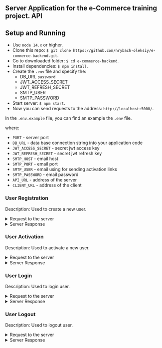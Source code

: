## Server Application for the e-Commerce training project. API

## Setup and Running

- Use `node 14.x` or higher.
- Clone this repo: `$ git clone https://github.com/hrybach-oleksiy/e-commerce-backend.git`.
- Go to downloaded folder: `$ cd e-commerce-backend`.
- Install dependencies: `$ npm install`.
- Create the `.env` file and specify the:
  - DB_URL `password`
  - JWT_ACCESS_SECRET
  - JWT_REFRESH_SECRET
  - SMTP_USER
  - SMTP_PASSWORD
- Start server: `$ npm start`.
- Now you can send requests to the address: `http://localhost:5000/`.

In the `.env.example` file, you can find an example the `.env` file.

where:

- `PORT` - server port
- `DB_URL` - data base connection string into your application code
- `JWT_ACCESS_SECRET` - secret jwt access key
- `JWT_REFRESH_SECRET` - secret jwt refresh key
- `SMTP_HOST` - email host
- `SMTP_PORT` - email port
- `SMTP_USER` - email using for sending activation links
- `SMTP_PASSWORD` - email password
- `API_URL` - address of the server
- `CLIENT_URL` - address of the client

### User Registration

Description: Used to create a new user.

<details>
<summary markdown="span">Request to the server</summary>

- **URL**

  /user/registration

- **Method:**

  `POST`

- **Headers:**

  `'Content-Type': 'application/json'`

- **URL Params**

  None

- **Query Params**

  None

- **Data Params**

```typescript
{
  email: string,
  password: string,
  firstName: string,
  lastName: string,
  dateOfBirth: Date,
  street: string,
  city: string,
  postalCode: string,
  country: string,
}
```

where:

- `email` - user's email
- `password` - user's password
- `firstName` - user's first name
- `lastName` - user's last name
- `dateOfBirth` - user's DOB
- `street` - user's address street
- `city` - user's address city
- `postalCode` - user's address postal code
- `country` - user's address country
</details>

<details>
<summary markdown="span">Server Response</summary>

- **Success Response:**

  - **Code:** 201 CREATED <br />
    **Content:**
    ```json
    {
      "accessToken": "eyJhbGciOiJIUzI1NiIsInR5cCI6IkpXVCJ9.eyJlbWFpbCI6IndvdF9rb25vdG9wQHVrci5uZXQiLCJpZCI6IjY2MzYzMzYxYWQ3MzA1MzZhMTg1NWI1MSIsImlzQWN0aXZhdGVkIjpmYWxzZSwiaWF0IjoxNzE0ODI4MTMyLCJleHAiOjE3MTQ4MjgxNDd9.mUtKjXXvm5A3xMCu6sPs5DyWbJXm520UxFIux3uzWE8",
      "refreshToken": "eyJhbGciOiJIUzI1NiIsInR5cCI6IkpXVCJ9.eyJlbWFpbCI6IndvdF9rb25vdG9wQHVrci5uZXQiLCJpZCI6IjY2MzYzMzYxYWQ3MzA1MzZhMTg1NWI1MSIsImlzQWN0aXZhdGVkIjpmYWxzZSwiaWF0IjoxNzE0ODI4MTMyLCJleHAiOjE3MTc0MjAxMzJ9.9CUrUXyFo6jkEfsXW9nnwJ7vrqNs0CQE79QrZlNr_sk",
      "user": {
        "email": "test@email.com",
        "id": "66363361ad730536a1855b51",
        "isActivated": false
      }
    }
    ```

  where:

* `accessToken` - access token received from the server
* `refreshToken` - refresh token received from the server
* `email` - user's email
* `id` - identifier received from the sever
* `isActivated` - current activation status of the user

- **Error Response:**

- **Code:** 400 BAD REQUEST <br />
  **Content:**

```json
{
  "message": "User with test@email.com is already exist",
  "errors": []
}
```

- **Notes:**

  None

</details>

### User Activation

Description: Used to activate a new user.

<details>
<summary markdown="span">Request to the server</summary>

- **URL**

  /user/activation:link

- **Method:**

  `GET`

- **Headers:**

  None

- **URL Params**

  `link=[string]`

- **Query Params**

  None

- **Data Params**

  None

</details>

<details>
<summary markdown="span">Server Response</summary>

As a response server redirect the user to the client page and set `isActivated` field as `true`

</details>

### User Login

Description: Used to login user.

<details>
<summary markdown="span">Request to the server</summary>

- **URL**

  /user/login

- **Method:**

  `POST`

- **Headers:**

  `'Content-Type': 'application/json'`

- **URL Params**

  None

- **Query Params**

  None

- **Data Params**

```typescript
{
  email: string,
  password: string,
}
```

where:

- `email` - user's email
- `password` - user's password

</details>

<details>
<summary markdown="span">Server Response</summary>

- **Success Response:**

  - **Code:** 200 <br />
    **Content:**
    ```json
    {
      "accessToken": "eyJhbGciOiJIUzI1NiIsInR5cCI6IkpXVCJ9.eyJlbWFpbCI6IndvdF9rb25vdG9wQHVrci5uZXQiLCJpZCI6IjY2MzYzMzYxYWQ3MzA1MzZhMTg1NWI1MSIsImlzQWN0aXZhdGVkIjpmYWxzZSwiaWF0IjoxNzE0ODI4MTMyLCJleHAiOjE3MTQ4MjgxNDd9.mUtKjXXvm5A3xMCu6sPs5DyWbJXm520UxFIux3uzWE8",
      "refreshToken": "eyJhbGciOiJIUzI1NiIsInR5cCI6IkpXVCJ9.eyJlbWFpbCI6IndvdF9rb25vdG9wQHVrci5uZXQiLCJpZCI6IjY2MzYzMzYxYWQ3MzA1MzZhMTg1NWI1MSIsImlzQWN0aXZhdGVkIjpmYWxzZSwiaWF0IjoxNzE0ODI4MTMyLCJleHAiOjE3MTc0MjAxMzJ9.9CUrUXyFo6jkEfsXW9nnwJ7vrqNs0CQE79QrZlNr_sk",
      "user": {
        "email": "test@email.com",
        "id": "66363361ad730536a1855b51",
        "isActivated": true
      }
    }
    ```

  where:

* `accessToken` - access token received from the server
* `refreshToken` - refresh token received from the server
* `email` - user's email
* `id` - identifier received from the sever
* `isActivated` - current activation status of the user

- **Error Response:**

- **Code:** 400 BAD REQUEST <br />
  **Content:**

```json
{
  "message": "The user with such email was not found",
  "errors": []
}
```

OR

```json
{
  "message": "Invalid Password",
  "errors": []
}
```

- **Notes:**

  None

</details>

### User Logout

Description: Used to logout user.

<details>
<summary markdown="span">Request to the server</summary>

- **URL**

  /user/logout

- **Method:**

  `POST`

- **Headers:**

  `'Content-Type': 'application/json'`

- **URL Params**

  None

- **Query Params**

  None

- **Data Params**

```typescript
{
  email: string,
  password: string,
}
```

where:

- `email` - user's email
- `password` - user's password
</details>

<details>
<summary markdown="span">Server Response</summary>

- **Success Response:**

  - **Code:** 200 <br />
    **Content:**

```json
{
  "acknowledged": true,
  "deletedCount": 1
}
```

where:

- `acknowledged` - a boolean value indicating whether the operation was successfully acknowledged by the server.
- `deletedCount` - the number of documents deleted from the database as a result of the operation.

- **Error Response:**

- **Notes:**

  None

</details>
